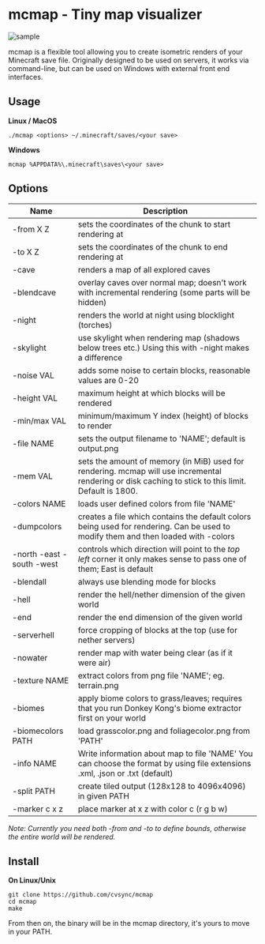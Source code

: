 # mcmap - Tiny map visualizer

![sample](http://skutnik.iiens.net/sample_output.png)

mcmap is a flexible tool allowing you to create isometric renders of your Minecraft save file. Originally designed to be used on servers, it works via command-line, but can be used on Windows with external front end interfaces.

## Usage

__Linux / MacOS__
```
./mcmap <options> ~/.minecraft/saves/<your save>
```

__Windows__
```
mcmap %APPDATA%\.minecraft\saves\<your save>
```

## Options

| Name         | Description                              |
|--------------|------------------------------------------|
|-from X Z     |sets the coordinates of the chunk to start rendering at|
|-to X Z       |sets the coordinates of the chunk to end rendering at|
|-cave         |renders a map of all explored caves|
|-blendcave    |overlay caves over normal map; doesn't work with incremental rendering (some parts will be hidden)|
|-night        |renders the world at night using blocklight (torches)|
|-skylight     |use skylight when rendering map (shadows below trees etc.) Using this with -night makes a difference|
|-noise VAL    |adds some noise to certain blocks, reasonable values are 0-20|
|-height VAL   |maximum height at which blocks will be rendered|
|-min/max VAL  |minimum/maximum Y index (height) of blocks to render|
|-file NAME    |sets the output filename to 'NAME'; default is output.png|
|-mem VAL      |sets the amount of memory (in MiB) used for rendering. mcmap will use incremental rendering or disk caching to stick to this limit. Default is 1800.|
|-colors NAME  |loads user defined colors from file 'NAME'|
|-dumpcolors   |creates a file which contains the default colors being used for rendering. Can be used to modify them and then loaded with -colors|
|-north -east -south -west |controls which direction will point to the *top left* corner it only makes sense to pass one of them; East is default|
|-blendall     |always use blending mode for blocks|
|-hell         |render the hell/nether dimension of the given world|
|-end          |render the end dimension of the given world|
|-serverhell   |force cropping of blocks at the top (use for nether servers)|
|-nowater      |render map with water being clear (as if it were air)|
|-texture NAME |extract colors from png file 'NAME'; eg. terrain.png|
|-biomes       |apply biome colors to grass/leaves; requires that you run Donkey Kong's biome extractor first on your world|
|-biomecolors PATH  |load grasscolor.png and foliagecolor.png from 'PATH'|
|-info NAME    |Write information about map to file 'NAME' You can choose the format by using file extensions .xml, .json or .txt (default)|
|-split PATH   |create tiled output (128x128 to 4096x4096) in given PATH|
|-marker c x z |place marker at x z with color c (r g b w)|

*Note: Currently you need both -from and -to to define bounds, otherwise the entire world will be rendered.*

## Install

__On Linux/Unix__

```
git clone https://github.com/cvsync/mcmap
cd mcmap
make
```

From then on, the binary will be in the mcmap directory, it's yours to move in your PATH.
